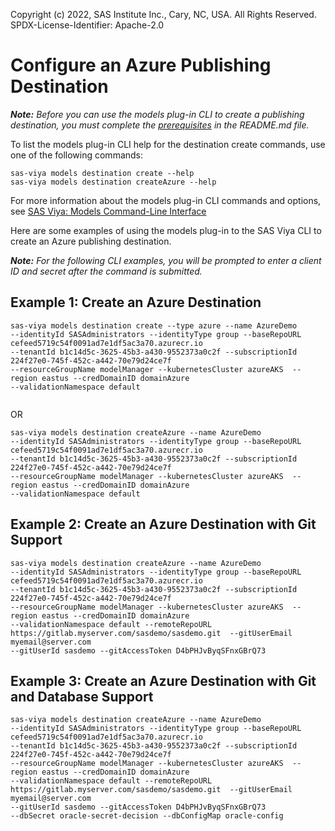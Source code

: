 Copyright (c) 2022, SAS Institute Inc., Cary, NC, USA.  All Rights Reserved.
SPDX-License-Identifier: Apache-2.0

# Configure an Azure Publishing Destination

_**Note:** Before you can use the models plug-in CLI to create a publishing destination, you must complete the [prerequisites](./README.md#prerequisites) in the README.md file._

To list the models plug-in CLI help for the destination create commands, use one of the following commands:

```commandline
sas-viya models destination create --help
sas-viya models destination createAzure --help
```

For more information about the models plug-in CLI commands and options, see [SAS Viya: Models Command-Line Interface](https://documentation.sas.com/?cdcId=mdlmgrcdc&cdcVersion=default&docsetId=mdlmgrcli&docsetTarget=titlepage.htm)

Here are some examples of using the models plug-in to the SAS Viya CLI to create an Azure publishing destination.

_**Note:** For the following CLI examples, you will be prompted to enter a client ID and secret after the command is submitted._

## Example 1: Create an Azure Destination

```commandline
sas-viya models destination create --type azure --name AzureDemo 
--identityId SASAdministrators --identityType group --baseRepoURL cefeed5719c54f0091ad7e1df5ac3a70.azurecr.io 
--tenantId b1c14d5c-3625-45b3-a430-9552373a0c2f --subscriptionId 224f27e0-745f-452c-a442-70e79d24ce7f 
--resourceGroupName modelManager --kubernetesCluster azureAKS  --region eastus --credDomainID domainAzure 
--validationNamespace default
 
```

OR

```commandline
sas-viya models destination createAzure --name AzureDemo 
--identityId SASAdministrators --identityType group --baseRepoURL cefeed5719c54f0091ad7e1df5ac3a70.azurecr.io 
--tenantId b1c14d5c-3625-45b3-a430-9552373a0c2f --subscriptionId 224f27e0-745f-452c-a442-70e79d24ce7f 
--resourceGroupName modelManager --kubernetesCluster azureAKS  --region eastus --credDomainID domainAzure 
--validationNamespace default
```

## Example 2: Create an Azure Destination with Git Support

```commandline
sas-viya models destination createAzure --name AzureDemo 
--identityId SASAdministrators --identityType group --baseRepoURL cefeed5719c54f0091ad7e1df5ac3a70.azurecr.io 
--tenantId b1c14d5c-3625-45b3-a430-9552373a0c2f --subscriptionId 224f27e0-745f-452c-a442-70e79d24ce7f 
--resourceGroupName modelManager --kubernetesCluster azureAKS  --region eastus --credDomainID domainAzure 
--validationNamespace default --remoteRepoURL https://gitlab.myserver.com/sasdemo/sasdemo.git  --gitUserEmail myemail@server.com 
--gitUserId sasdemo --gitAccessToken D4bPHJvByqSFnxGBrQ73
```

## Example 3: Create an Azure Destination with Git and Database Support

```commandline
sas-viya models destination createAzure --name AzureDemo 
--identityId SASAdministrators --identityType group --baseRepoURL cefeed5719c54f0091ad7e1df5ac3a70.azurecr.io 
--tenantId b1c14d5c-3625-45b3-a430-9552373a0c2f --subscriptionId 224f27e0-745f-452c-a442-70e79d24ce7f 
--resourceGroupName modelManager --kubernetesCluster azureAKS  --region eastus --credDomainID domainAzure 
--validationNamespace default --remoteRepoURL https://gitlab.myserver.com/sasdemo/sasdemo.git  --gitUserEmail myemail@server.com 
--gitUserId sasdemo --gitAccessToken D4bPHJvByqSFnxGBrQ73 
--dbSecret oracle-secret-decision --dbConfigMap oracle-config
```